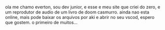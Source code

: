 ola me chamo everton, sou dev junior, e esse e meu site que criei do zero, e um reprodutor de audio de um livro de doom casmurro.
ainda nao esta online, mais pode baixar os arquivos por aki e abrir no seu vscod, espero que gostem.
o primeiro de muitos...
